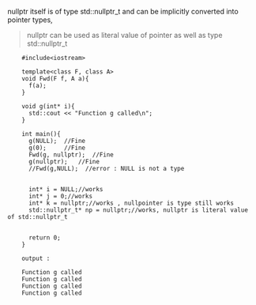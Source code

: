 nullptr itself is of type std::nullptr_t and can be implicitly converted into pointer types, 


> nullptr can be used as literal value of pointer as well as type std::nullptr_t

        #include<iostream>

        template<class F, class A>
        void Fwd(F f, A a){
          f(a);
        }

        void g(int* i){
          std::cout << "Function g called\n";
        }

        int main(){
          g(NULL);  //Fine
          g(0);     //Fine
          Fwd(g, nullptr);  //Fine
          g(nullptr);   //Fine
          //Fwd(g,NULL);  //error : NULL is not a type


          int* i = NULL;//works 
          int* j = 0;//works 
          int* k = nullptr;//works , nullpointer is type still works
          std::nullptr_t* np = nullptr;//works, nullptr is literal value of std::nullptr_t


          return 0;
        }
        
        output : 
        
        Function g called
        Function g called
        Function g called
        Function g called
        
